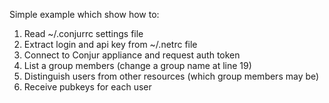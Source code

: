 Simple example which show how to:
1. Read ~/.conjurrc settings file
2. Extract login and api key from ~/.netrc file
3. Connect to Conjur appliance and request auth token
4. List a group members (change a group name at line 19)
5. Distinguish users from other resources (which group members may be)
6. Receive pubkeys for each user
